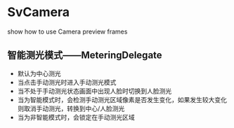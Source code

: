 # SvCamera
show how to use Camera preview frames

## 智能测光模式——MeteringDelegate
 * 默认为中心测光
 * 当点击手动测光时进入手动测光模式
 * 当不处于手动测光状态画面中出现人脸时切换到人脸测光
 * 当为智能模式时，会检测手动测光区域像素是否发生变化，如果发生较大变化则取消手动测光，转换到中心/人脸测光
 * 当为非智能模式时，会锁定在手动测光区域
